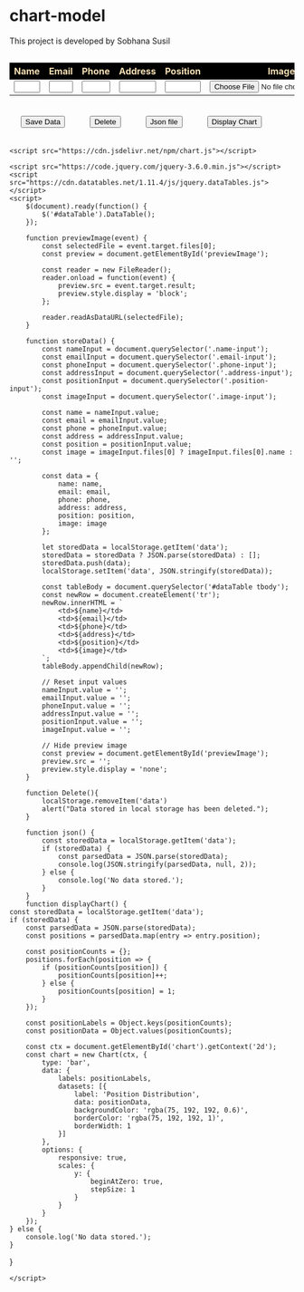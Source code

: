 # chart-model
This project is developed by Sobhana Susil
<!DOCTYPE html>
<html lang="en">
<head>
    <meta charset="UTF-8">
    <meta http-equiv="X-UA-Compatible" content="IE=edge">
    <meta name="viewport" content="width=device-width, initial-scale=1.0">
    <title>Inserting Image in Data Table</title>
    <link rel="stylesheet" type="text/css" href="https://cdn.datatables.net/1.11.4/css/jquery.dataTables.css">
    <style>
        input[type="text"] {
            width: 100%;
        }
        #dataTable th{
            background-color: black;
            color:wheat;
        }
        button{
            margin: 20px;
        }
        button:hover{
            background-color: aquamarine;
            border: none;
            color: blue;
        }
        #imgbox{
            background-color: antiquewhite;
            display: block;
            max-width: 300px;
        }
    </style>
</head>
<body>
    <input type="file" id="selectedImage" style="display: none;">
    <div id="imgbox">
        <img id="previewImage" src="" alt="" style="display: block; max-width: 300px; margin-bottom: 10px;">
    </div>
    <table id="dataTable">
        <thead>
            <tr>
                <th>Name</th>
                <th>Email</th>
                <th>Phone</th>
                <th>Address</th>
                <th>Position</th>
                <th>Image</th>
            </tr>
        </thead>
        <tbody>
            <tr>
                <td><input type="text" class="name-input"></td>
                <td><input type="text" class="email-input"></td>
                <td><input type="text" class="phone-input"></td>
                <td><input type="text" class="address-input"></td>
                <td><input type="text" class="position-input"></td>
                <td><input type="file" class="image-input" onchange="previewImage(event)"></td>
            </tr>
        </tbody>
    </table>
    <button onclick="storeData()">Save Data</button>
    <button onclick="Delete()">Delete</button>
    <button onclick="json()">Json file</button>
    <canvas id="chart" style="max-width: 600px; margin-top: 20px;"></canvas>
    <button onclick="displayChart()">Display Chart</button>

    <script src="https://cdn.jsdelivr.net/npm/chart.js"></script>

    <script src="https://code.jquery.com/jquery-3.6.0.min.js"></script>
    <script src="https://cdn.datatables.net/1.11.4/js/jquery.dataTables.js"></script>
    <script>
        $(document).ready(function() {
            $('#dataTable').DataTable();
        });

        function previewImage(event) {
            const selectedFile = event.target.files[0];
            const preview = document.getElementById('previewImage');

            const reader = new FileReader();
            reader.onload = function(event) {
                preview.src = event.target.result;
                preview.style.display = 'block';
            };

            reader.readAsDataURL(selectedFile);
        }

        function storeData() {
            const nameInput = document.querySelector('.name-input');
            const emailInput = document.querySelector('.email-input');
            const phoneInput = document.querySelector('.phone-input');
            const addressInput = document.querySelector('.address-input');
            const positionInput = document.querySelector('.position-input');
            const imageInput = document.querySelector('.image-input');

            const name = nameInput.value;
            const email = emailInput.value;
            const phone = phoneInput.value;
            const address = addressInput.value;
            const position = positionInput.value;
            const image = imageInput.files[0] ? imageInput.files[0].name : '';

            const data = {
                name: name,
                email: email,
                phone: phone,
                address: address,
                position: position,
                image: image
            };

            let storedData = localStorage.getItem('data');
            storedData = storedData ? JSON.parse(storedData) : [];
            storedData.push(data);
            localStorage.setItem('data', JSON.stringify(storedData));

            const tableBody = document.querySelector('#dataTable tbody');
            const newRow = document.createElement('tr');
            newRow.innerHTML = `
                <td>${name}</td>
                <td>${email}</td>
                <td>${phone}</td>
                <td>${address}</td>
                <td>${position}</td>
                <td>${image}</td>
            `;
            tableBody.appendChild(newRow);

            // Reset input values
            nameInput.value = '';
            emailInput.value = '';
            phoneInput.value = '';
            addressInput.value = '';
            positionInput.value = '';
            imageInput.value = '';

            // Hide preview image
            const preview = document.getElementById('previewImage');
            preview.src = '';
            preview.style.display = 'none';
        }

        function Delete(){
            localStorage.removeItem('data')
            alert("Data stored in local storage has been deleted.");
        }

        function json() {
            const storedData = localStorage.getItem('data');
            if (storedData) {
                const parsedData = JSON.parse(storedData);
                console.log(JSON.stringify(parsedData, null, 2));
            } else {
                console.log('No data stored.');
            }
        }
        function displayChart() {
    const storedData = localStorage.getItem('data');
    if (storedData) {
        const parsedData = JSON.parse(storedData);
        const positions = parsedData.map(entry => entry.position);

        const positionCounts = {};
        positions.forEach(position => {
            if (positionCounts[position]) {
                positionCounts[position]++;
            } else {
                positionCounts[position] = 1;
            }
        });

        const positionLabels = Object.keys(positionCounts);
        const positionData = Object.values(positionCounts);

        const ctx = document.getElementById('chart').getContext('2d');
        const chart = new Chart(ctx, {
            type: 'bar',
            data: {
                labels: positionLabels,
                datasets: [{
                    label: 'Position Distribution',
                    data: positionData,
                    backgroundColor: 'rgba(75, 192, 192, 0.6)',
                    borderColor: 'rgba(75, 192, 192, 1)',
                    borderWidth: 1
                }]
            },
            options: {
                responsive: true,
                scales: {
                    y: {
                        beginAtZero: true,
                        stepSize: 1
                    }
                }
            }
        });
    } else {
        console.log('No data stored.');
    }
}

    </script>
</body>
</html>

